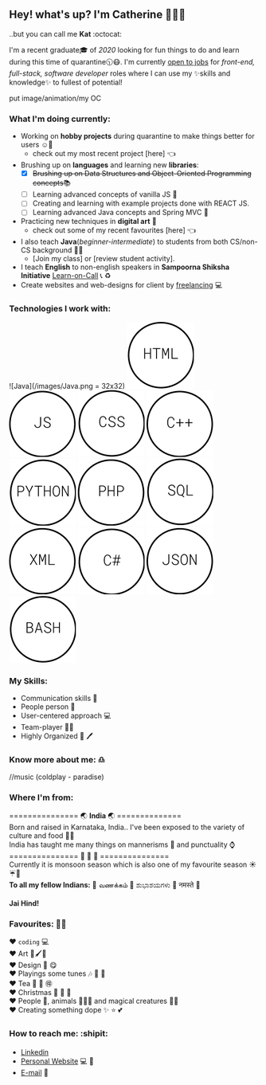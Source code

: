<!--
- 🔭 I’m currently working on 
- 🌱 I’m currently learning ...
- 👯 I’m looking to collaborate on ...
- 🤔 I’m looking for help with ...
- 💬 Ask me about...
- 😄 Pronouns: She/Her
- ⚡ Fun fact: ...-->
## Hey! what's up? I'm Catherine 👋:ok_woman:
..but you can call me **Kat** :octocat: </br>

I'm a recent graduate:mortar_board: of _2020_ looking for fun things to do and learn during this time of quarantine:clock1030::mask:. I'm currently [open to jobs](catherinewinsletj@gmail.com) for _front-end, full-stack, software developer_ roles where I can use my :sparkles:skills and knowledge:sparkles: to fullest of potential!

put image/animation/my OC

### What I'm doing currently:
* Working on **hobby projects** during quarantine to make things better for users :relaxed::revolving_hearts:
  * check out my most recent project [here] :point_left:
* Brushing up on **languages** and learning new **libraries**:
  - [x] <del>Brushing up on Data Structures and Object-Oriented Programming concepts</del>:books:
  - [ ] Learning advanced concepts of vanilla JS :icecream:
  - [ ] Creating and learning with example projects done with REACT JS.
  - [ ] Learning advanced Java concepts and Spring MVC :book:
* Practicing new techniques in **digital art** :art:
  * check out some of my recent favourites [here] :point_left:
* I also teach **Java**(_beginner-intermediate_) to students from both CS/non-CS background :two_women_holding_hands::two_men_holding_hands:
  * [Join my class] or [review student activity].
* I teach **English** to non-english speakers in **Sampoorna Shiksha Initiative** [Learn-on-Call](google.com) :telephone_receiver: :recycle:
* Create websites and web-designs for client by [freelancing](google.com) :computer:

### Technologies I work with:
![Java](/images/Java.png = 32x32)
![HTML](/images/Java-1.png)
![JS](/images/Java-2.png)
![CSS](/images/Java-3.png)
![C++](/images/Java-4.png)
![Python](/images/Java-5.png)
![PHP](/images/Java-6.png)
![SQL](/images/Java-7.png)
![XML](/images/Java-8.png)
![C#](/images/Java-9.png)
![JSON](/images/Java-10.png)
![Bash](/images/Java-11.png)

### My Skills:
* Communication skills :speech_balloon:
* People person :couple:
* User-centered approach :computer:
* Team-player :ok_woman:
* Highly Organized :pencil: :pen:

### Know more about me: :libra:
//music (coldplay - paradise)

### Where I'm from:
=============== :earth_asia: **India** :earth_asia: ==============</br>
Born and raised in Karnataka, India.. I've been exposed to the variety of culture and food :gem::gem:</br>
India has taught me many things on mannerisms :blossom: and punctuality :watch:</br>
=============== :see_no_evil: :hear_no_evil: :speak_no_evil: ===============</br>
Currently it is monsoon season which is also one of my favourite season :sunny::umbrella::leaves:</br>
**To all my fellow Indians:** :pray: வணக்கம் :pray: ಶುಭಾಶಯಗಳು :pray: नमस्ते :pray:</br>
#### Jai Hind!

### Favourites: :100::100:
:hearts: ```coding``` :computer: </br>
:hearts:  Art :art::paintbrush::triangular_ruler:</br>
:hearts:  Design :crystal_ball: :yum:</br>
:hearts:  Playings some tunes :notes: :musical_score: :guitar:</br>
:hearts:  Tea :tea: :bamboo: :ideograph_advantage:</br>
:hearts:  Christmas :christmas_tree: :santa: :gift:</br>
:hearts:  People :couple:, animals :paw_prints::dog::cat: and magical creatures :dragon::dizzy:</br>
:hearts:  Creating something dope :sparkles: :star: :two_hearts:</br>

### How to reach me: :shipit:
* [Linkedin](https://www.linkedin.com/in/catherine-winslet)  <img height="16" width="16" src="https://cdn.jsdelivr.net/npm/simple-icons@v3/icons/linkedin.svg" />
* [Personal Website](google.com) :computer: :gem:
* [E-mail](catherinewinsletj@gmail.com) :speech_balloon:
